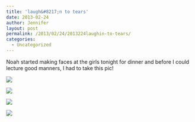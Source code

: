 ```yaml
---
title: 'laugh&#8217;n to tears'
date: 2013-02-24
author: Jennifer
layout: post
permalink: /2013/02/24/2013224laughin-to-tears/
categories:
  - Uncategorized
---
```

Noah started making faces at the girls tonight for dinner and before I could lecture good manners, I had to take this pic!

<div class="image-gallery-wrapper">
  <p>
    <img src="http://static1.squarespace.com/static/50db6bb3e4b015296cd43789/50dfa5b1e4b0dc6320e0b5ea/512a6aa5e4b0dc8d3ddde1f0/1363551177612/image.jpg" />
  </p>

  <p>
    <img src="http://static1.squarespace.com/static/50db6bb3e4b015296cd43789/50dfa5b1e4b0dc6320e0b5ea/512a6aa6e4b0dc8d3ddde1f2/1363551144441/image.jpg" />
  </p>

  <p>
    <img src="http://static1.squarespace.com/static/50db6bb3e4b015296cd43789/50dfa5b1e4b0dc6320e0b5ea/512a6aa9e4b0fd698ec13cde/1363551090176/image.jpg" />
  </p>

  <p>
    <img src="http://static1.squarespace.com/static/50db6bb3e4b015296cd43789/50dfa5b1e4b0dc6320e0b5ea/512a68f6e4b03f854eebdbbc/1363551223057/image.jpg" />
  </p>
</div>
